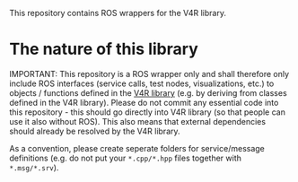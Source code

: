 This repository contains ROS wrappers for the V4R library.

# The nature of this library

IMPORTANT: This repository is a ROS wrapper only and shall therefore only include ROS interfaces (service calls, test nodes, visualizations, etc.) to objects / functions defined in the [V4R library](https://github.com/strands-project/v4r) (e.g. by deriving from classes defined in the V4R library). Please do not commit any essential code into this repository - this should go directly into V4R library (so that people can use it also without ROS). This also means that external dependencies should already be resolved by the V4R library.

As a convention, please create seperate folders for service/message definitions (e.g. do not put your `*.cpp/*.hpp` files together with `*.msg/*.srv`).
